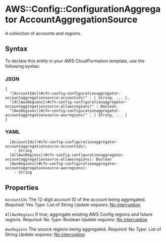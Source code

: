# AWS::Config::ConfigurationAggregator AccountAggregationSource<a name="aws-properties-config-configurationaggregator-accountaggregationsource"></a>

A collection of accounts and regions\.

## Syntax<a name="aws-properties-config-configurationaggregator-accountaggregationsource-syntax"></a>

To declare this entity in your AWS CloudFormation template, use the following syntax:

### JSON<a name="aws-properties-config-configurationaggregator-accountaggregationsource-syntax.json"></a>

```
{
  "[AccountIds](#cfn-config-configurationaggregator-accountaggregationsource-accountids)" : [ String, ... ],
  "[AllAwsRegions](#cfn-config-configurationaggregator-accountaggregationsource-allawsregions)" : Boolean,
  "[AwsRegions](#cfn-config-configurationaggregator-accountaggregationsource-awsregions)" : [ String, ... ]
}
```

### YAML<a name="aws-properties-config-configurationaggregator-accountaggregationsource-syntax.yaml"></a>

```
  [AccountIds](#cfn-config-configurationaggregator-accountaggregationsource-accountids):
    - String
  [AllAwsRegions](#cfn-config-configurationaggregator-accountaggregationsource-allawsregions): Boolean
  [AwsRegions](#cfn-config-configurationaggregator-accountaggregationsource-awsregions):
    - String
```

## Properties<a name="aws-properties-config-configurationaggregator-accountaggregationsource-properties"></a>

`AccountIds`  <a name="cfn-config-configurationaggregator-accountaggregationsource-accountids"></a>
The 12\-digit account ID of the account being aggregated\.
*Required*: Yes
*Type*: List of String
*Update requires*: [No interruption](https://docs.aws.amazon.com/AWSCloudFormation/latest/UserGuide/using-cfn-updating-stacks-update-behaviors.html#update-no-interrupt)

`AllAwsRegions`  <a name="cfn-config-configurationaggregator-accountaggregationsource-allawsregions"></a>
If true, aggregate existing AWS Config regions and future regions\.
*Required*: No
*Type*: Boolean
*Update requires*: [No interruption](https://docs.aws.amazon.com/AWSCloudFormation/latest/UserGuide/using-cfn-updating-stacks-update-behaviors.html#update-no-interrupt)

`AwsRegions`  <a name="cfn-config-configurationaggregator-accountaggregationsource-awsregions"></a>
The source regions being aggregated\.
*Required*: No
*Type*: List of String
*Update requires*: [No interruption](https://docs.aws.amazon.com/AWSCloudFormation/latest/UserGuide/using-cfn-updating-stacks-update-behaviors.html#update-no-interrupt)
